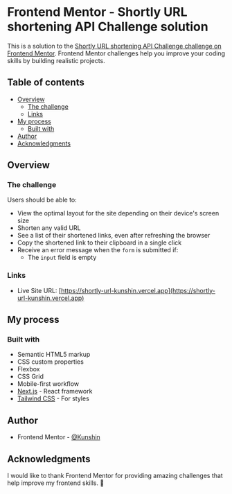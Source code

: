# Frontend Mentor - Shortly URL shortening API Challenge solution

This is a solution to the [Shortly URL shortening API Challenge challenge on Frontend Mentor](https://www.frontendmentor.io/challenges/url-shortening-api-landing-page-2ce3ob-G). Frontend Mentor challenges help you improve your coding skills by building realistic projects.

## Table of contents

-   [Overview](#overview)
    -   [The challenge](#the-challenge)
    -   [Links](#links)
-   [My process](#my-process)
    -   [Built with](#built-with)
-   [Author](#author)
-   [Acknowledgments](#acknowledgments)

## Overview

### The challenge

Users should be able to:

-   View the optimal layout for the site depending on their device's screen size
-   Shorten any valid URL
-   See a list of their shortened links, even after refreshing the browser
-   Copy the shortened link to their clipboard in a single click
-   Receive an error message when the `form` is submitted if:
    -   The `input` field is empty

### Links

-   Live Site URL: [https://shortly-url-kunshin.vercel.app](https://shortly-url-kunshin.vercel.app)

## My process

### Built with

-   Semantic HTML5 markup
-   CSS custom properties
-   Flexbox
-   CSS Grid
-   Mobile-first workflow
-   [Next.js](https://nextjs.org/) - React framework
-   [Tailwind CSS](https://tailwindcss.com/) - For styles

## Author

-   Frontend Mentor - [@Kunshin](https://www.frontendmentor.io/profile/Kunshin)

## Acknowledgments

I would like to thank Frontend Mentor for providing amazing challenges that help improve my frontend skills. 🚀
